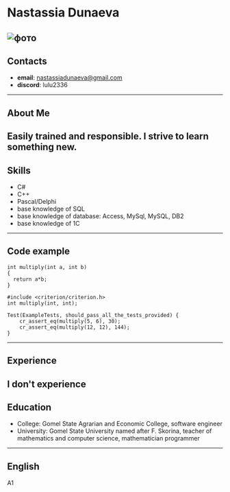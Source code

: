 # Nastassia Dunaeva
![фото](https://lh3.googleusercontent.com/a/AAcHTteEKYFWotkWZZneB94wjRPbSY1NqE7bewBH9yheh8tV4dKn=s360-c-no "Мое фото")
---
## Contacts
* **email**: nastassiadunaeva@gmail.com
* **discord**: lulu2336
---
## About Me
Easily trained and responsible. I strive to learn something new.
---
## Skills
* C#
* C++
* Pascal/Delphi
* base knowledge of SQL
* base knowledge of database: Access, MySql, MySQL, DB2
* base knowledge of 1C
---
## Code example
```
int multiply(int a, int b) 
{
  return a*b;
}

#include <criterion/criterion.h>
int multiply(int, int);

Test(ExampleTests, should_pass_all_the_tests_provided) {
    cr_assert_eq(multiply(5, 6), 30);
    cr_assert_eq(multiply(12, 12), 144);
}
```
---
## Experience
I don't experience
---
## Education
* College: Gomel State Agrarian and Economic College, software engineer
* University: Gomel State University named after F. Skorina, teacher of mathematics and computer science, mathematician programmer
---
## English
A1